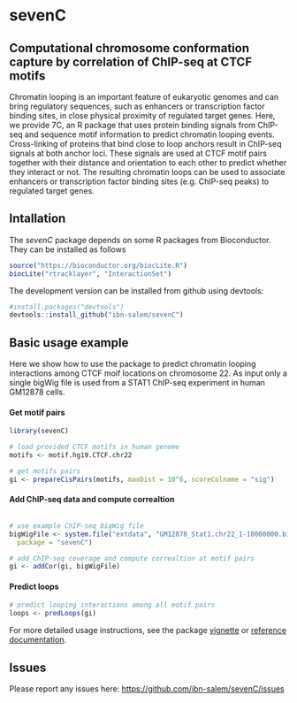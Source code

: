 # sevenC

## Computational chromosome conformation capture by correlation of ChIP-seq at CTCF motifs

Chromatin looping is an important feature of
  eukaryotic genomes and can bring regulatory sequences, such as enhancers or 
  transcription factor binding sites, in close physical proximity of regulated 
  target genes.
  Here, we provide 7C, an R package that uses protein binding signals from ChIP-seq and
  sequence motif information to predict chromatin looping events. Cross-linking 
  of proteins that bind close to loop anchors result in ChIP-seq signals at both 
  anchor loci. These signals are used at CTCF motif pairs together with their 
  distance and orientation to each other to predict whether they interact or not.
  The resulting chromatin loops can be used to associate enhancers or 
  transcription factor binding sites (e.g. ChIP-seq peaks) to regulated target 
  genes.
  
## Intallation

The *sevenC* package depends on some R packages from Bioconductor. They can be 
installed as follows

```R
source("https://bioconductor.org/biocLite.R")
biocLite("rtracklayer", "InteractionSet")
```

The development version can be installed from github using 
devtools:

```R
#install.packages("devtools")
devtools::install_github("ibn-salem/sevenC")
```

## Basic usage example
Here we show how to use the package to predict chromatin looping interactions 
among CTCF moif locations on chromosome 22. 
As input only a single bigWig file is used from a STAT1 ChIP-seq experiment 
in human GM12878 cells. 

#### Get motif pairs
```R
library(sevenC)

# load provided CTCF motifs in human genome
motifs <- motif.hg19.CTCF.chr22

# get motifs pairs
gi <- prepareCisPairs(motifs, maxDist = 10^6, scoreColname = "sig")
```

#### Add ChIP-seq data and compute correaltion
```R

# use example ChIP-seq bigWig file
bigWigFile <- system.file("extdata", "GM12878_Stat1.chr22_1-18000000.bigWig", 
  package = "sevenC")

# add ChIP-seq coverage and compute correaltion at motif pairs
gi <- addCor(gi, bigWigFile)
```

####  Predict loops

```R
# predict looping interactions among all motif pairs
loops <- predLoops(gi)
```

For more detailed usage instructions, see the package 
[vignette](https://ibn-salem.github.io/sevenC/articles/sevenC.html) or 
[reference documentation](https://ibn-salem.github.io/sevenC/reference/index.html).


## Issues
Please report any issues here: https://github.com/ibn-salem/sevenC/issues
